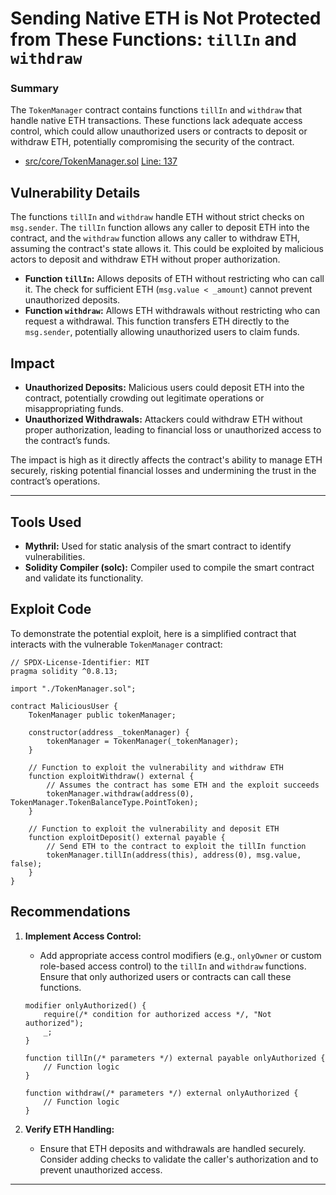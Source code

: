 # Sending Native ETH is Not Protected from These Functions: `tillIn` and `withdraw`

### Summary

The `TokenManager` contract contains functions `tillIn` and `withdraw` that handle native ETH transactions. These functions lack adequate access control, which could allow unauthorized users or contracts to deposit or withdraw ETH, potentially compromising the security of the contract.

* [src/core/TokenManager.sol](src/core/TokenManager.sol#L137) [Line: 137](src/core/TokenManager.sol#L137)

## Vulnerability Details

The functions `tillIn` and `withdraw` handle ETH without strict checks on `msg.sender`. The `tillIn` function allows any caller to deposit ETH into the contract, and the `withdraw` function allows any caller to withdraw ETH, assuming the contract's state allows it. This could be exploited by malicious actors to deposit and withdraw ETH without proper authorization.

* **Function `tillIn`:** Allows deposits of ETH without restricting who can call it. The check for sufficient ETH (`msg.value < _amount`) cannot prevent unauthorized deposits.
* **Function `withdraw`:** Allows ETH withdrawals without restricting who can request a withdrawal. This function transfers ETH directly to the `msg.sender`, potentially allowing unauthorized users to claim funds.

## Impact

* **Unauthorized Deposits:** Malicious users could deposit ETH into the contract, potentially crowding out legitimate operations or misappropriating funds.
* **Unauthorized Withdrawals:** Attackers could withdraw ETH without proper authorization, leading to financial loss or unauthorized access to the contract’s funds.

The impact is high as it directly affects the contract's ability to manage ETH securely, risking potential financial losses and undermining the trust in the contract’s operations.

***

## Tools Used

* **Mythril:** Used for static analysis of the smart contract to identify vulnerabilities.
* **Solidity Compiler (solc):** Compiler used to compile the smart contract and validate its functionality.

## Exploit Code

To demonstrate the potential exploit, here is a simplified contract that interacts with the vulnerable `TokenManager` contract:

```solidity
// SPDX-License-Identifier: MIT
pragma solidity ^0.8.13;

import "./TokenManager.sol";

contract MaliciousUser {
    TokenManager public tokenManager;

    constructor(address _tokenManager) {
        tokenManager = TokenManager(_tokenManager);
    }

    // Function to exploit the vulnerability and withdraw ETH
    function exploitWithdraw() external {
        // Assumes the contract has some ETH and the exploit succeeds
        tokenManager.withdraw(address(0), TokenManager.TokenBalanceType.PointToken);
    }

    // Function to exploit the vulnerability and deposit ETH
    function exploitDeposit() external payable {
        // Send ETH to the contract to exploit the tillIn function
        tokenManager.tillIn(address(this), address(0), msg.value, false);
    }
}
```

## Recommendations

1. **Implement Access Control:**

   * Add appropriate access control modifiers (e.g., `onlyOwner` or custom role-based access control) to the `tillIn` and `withdraw` functions. Ensure that only authorized users or contracts can call these functions.

   ```solidity
   modifier onlyAuthorized() {
       require(/* condition for authorized access */, "Not authorized");
       _;
   }

   function tillIn(/* parameters */) external payable onlyAuthorized {
       // Function logic
   }

   function withdraw(/* parameters */) external onlyAuthorized {
       // Function logic
   }
   ```

2. **Verify ETH Handling:**
   * Ensure that ETH deposits and withdrawals are handled securely. Consider adding checks to validate the caller's authorization and to prevent unauthorized access.

***
